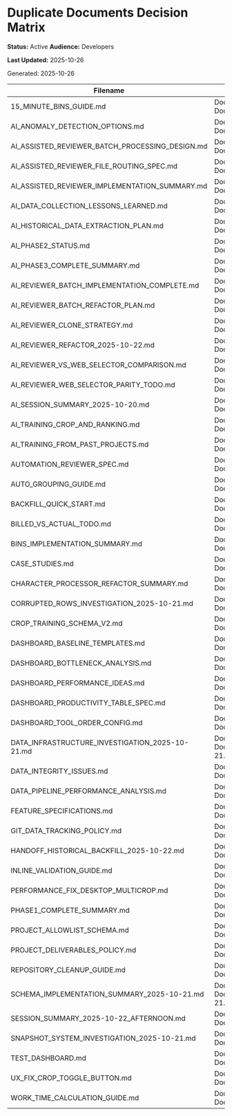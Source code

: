 # Duplicate Documents Decision Matrix
**Status:** Active
**Audience:** Developers

**Last Updated:** 2025-10-26


Generated: 2025-10-26

| Filename | Paths | Identical | Keep | Reason | Action |
|----------|-------|-----------|------|--------|--------|
| 15_MINUTE_BINS_GUIDE.md | Documents/15_MINUTE_BINS_GUIDE.md<br>Documents/archives/misc/15_MINUTE_BINS_GUIDE.md | ✅ | Documents/15_MINUTE_BINS_GUIDE.md | identical | delete older duplicates |
| AI_ANOMALY_DETECTION_OPTIONS.md | Documents/AI_ANOMALY_DETECTION_OPTIONS.md<br>Documents/archives/ai/AI_ANOMALY_DETECTION_OPTIONS.md | ✅ | Documents/AI_ANOMALY_DETECTION_OPTIONS.md | identical | delete older duplicates |
| AI_ASSISTED_REVIEWER_BATCH_PROCESSING_DESIGN.md | Documents/AI_ASSISTED_REVIEWER_BATCH_PROCESSING_DESIGN.md<br>Documents/archives/ai/AI_ASSISTED_REVIEWER_BATCH_PROCESSING_DESIGN.md | ✅ | Documents/AI_ASSISTED_REVIEWER_BATCH_PROCESSING_DESIGN.md | identical | delete older duplicates |
| AI_ASSISTED_REVIEWER_FILE_ROUTING_SPEC.md | Documents/AI_ASSISTED_REVIEWER_FILE_ROUTING_SPEC.md<br>Documents/archives/ai/AI_ASSISTED_REVIEWER_FILE_ROUTING_SPEC.md | ✅ | Documents/AI_ASSISTED_REVIEWER_FILE_ROUTING_SPEC.md | identical | delete older duplicates |
| AI_ASSISTED_REVIEWER_IMPLEMENTATION_SUMMARY.md | Documents/AI_ASSISTED_REVIEWER_IMPLEMENTATION_SUMMARY.md<br>Documents/archives/ai/AI_ASSISTED_REVIEWER_IMPLEMENTATION_SUMMARY.md | ❌ | Documents/archives/ai/AI_ASSISTED_REVIEWER_IMPLEMENTATION_SUMMARY.md | newer content | consolidate/merge then archive older |
| AI_DATA_COLLECTION_LESSONS_LEARNED.md | Documents/AI_DATA_COLLECTION_LESSONS_LEARNED.md<br>Documents/archives/ai/AI_DATA_COLLECTION_LESSONS_LEARNED.md | ✅ | Documents/AI_DATA_COLLECTION_LESSONS_LEARNED.md | identical | delete older duplicates |
| AI_HISTORICAL_DATA_EXTRACTION_PLAN.md | Documents/AI_HISTORICAL_DATA_EXTRACTION_PLAN.md<br>Documents/archives/ai/AI_HISTORICAL_DATA_EXTRACTION_PLAN.md | ✅ | Documents/AI_HISTORICAL_DATA_EXTRACTION_PLAN.md | identical | delete older duplicates |
| AI_PHASE2_STATUS.md | Documents/AI_PHASE2_STATUS.md<br>Documents/archives/ai/AI_PHASE2_STATUS.md | ✅ | Documents/AI_PHASE2_STATUS.md | identical | delete older duplicates |
| AI_PHASE3_COMPLETE_SUMMARY.md | Documents/AI_PHASE3_COMPLETE_SUMMARY.md<br>Documents/archives/ai/AI_PHASE3_COMPLETE_SUMMARY.md | ✅ | Documents/AI_PHASE3_COMPLETE_SUMMARY.md | identical | delete older duplicates |
| AI_REVIEWER_BATCH_IMPLEMENTATION_COMPLETE.md | Documents/AI_REVIEWER_BATCH_IMPLEMENTATION_COMPLETE.md<br>Documents/archives/ai/AI_REVIEWER_BATCH_IMPLEMENTATION_COMPLETE.md | ✅ | Documents/AI_REVIEWER_BATCH_IMPLEMENTATION_COMPLETE.md | identical | delete older duplicates |
| AI_REVIEWER_BATCH_REFACTOR_PLAN.md | Documents/AI_REVIEWER_BATCH_REFACTOR_PLAN.md<br>Documents/archives/ai/AI_REVIEWER_BATCH_REFACTOR_PLAN.md | ✅ | Documents/AI_REVIEWER_BATCH_REFACTOR_PLAN.md | identical | delete older duplicates |
| AI_REVIEWER_CLONE_STRATEGY.md | Documents/AI_REVIEWER_CLONE_STRATEGY.md<br>Documents/archives/ai/AI_REVIEWER_CLONE_STRATEGY.md | ✅ | Documents/AI_REVIEWER_CLONE_STRATEGY.md | identical | delete older duplicates |
| AI_REVIEWER_REFACTOR_2025-10-22.md | Documents/AI_REVIEWER_REFACTOR_2025-10-22.md<br>Documents/archives/ai/AI_REVIEWER_REFACTOR_2025-10-22.md | ✅ | Documents/AI_REVIEWER_REFACTOR_2025-10-22.md | identical | delete older duplicates |
| AI_REVIEWER_VS_WEB_SELECTOR_COMPARISON.md | Documents/AI_REVIEWER_VS_WEB_SELECTOR_COMPARISON.md<br>Documents/archives/ai/AI_REVIEWER_VS_WEB_SELECTOR_COMPARISON.md | ✅ | Documents/AI_REVIEWER_VS_WEB_SELECTOR_COMPARISON.md | identical | delete older duplicates |
| AI_REVIEWER_WEB_SELECTOR_PARITY_TODO.md | Documents/AI_REVIEWER_WEB_SELECTOR_PARITY_TODO.md<br>Documents/archives/ai/AI_REVIEWER_WEB_SELECTOR_PARITY_TODO.md | ✅ | Documents/AI_REVIEWER_WEB_SELECTOR_PARITY_TODO.md | identical | delete older duplicates |
| AI_SESSION_SUMMARY_2025-10-20.md | Documents/AI_SESSION_SUMMARY_2025-10-20.md<br>Documents/archives/ai/AI_SESSION_SUMMARY_2025-10-20.md | ✅ | Documents/AI_SESSION_SUMMARY_2025-10-20.md | identical | delete older duplicates |
| AI_TRAINING_CROP_AND_RANKING.md | Documents/AI_TRAINING_CROP_AND_RANKING.md<br>Documents/archives/ai/AI_TRAINING_CROP_AND_RANKING.md | ✅ | Documents/AI_TRAINING_CROP_AND_RANKING.md | identical | delete older duplicates |
| AI_TRAINING_FROM_PAST_PROJECTS.md | Documents/AI_TRAINING_FROM_PAST_PROJECTS.md<br>Documents/archives/ai/AI_TRAINING_FROM_PAST_PROJECTS.md | ✅ | Documents/AI_TRAINING_FROM_PAST_PROJECTS.md | identical | delete older duplicates |
| AUTOMATION_REVIEWER_SPEC.md | Documents/AUTOMATION_REVIEWER_SPEC.md<br>Documents/archives/misc/AUTOMATION_REVIEWER_SPEC.md | ✅ | Documents/AUTOMATION_REVIEWER_SPEC.md | identical | delete older duplicates |
| AUTO_GROUPING_GUIDE.md | Documents/AUTO_GROUPING_GUIDE.md<br>Documents/archives/misc/AUTO_GROUPING_GUIDE.md | ✅ | Documents/AUTO_GROUPING_GUIDE.md | identical | delete older duplicates |
| BACKFILL_QUICK_START.md | Documents/BACKFILL_QUICK_START.md<br>Documents/archives/misc/BACKFILL_QUICK_START.md | ✅ | Documents/BACKFILL_QUICK_START.md | identical | delete older duplicates |
| BILLED_VS_ACTUAL_TODO.md | Documents/BILLED_VS_ACTUAL_TODO.md<br>Documents/archives/misc/BILLED_VS_ACTUAL_TODO.md | ✅ | Documents/BILLED_VS_ACTUAL_TODO.md | identical | delete older duplicates |
| BINS_IMPLEMENTATION_SUMMARY.md | Documents/BINS_IMPLEMENTATION_SUMMARY.md<br>Documents/archives/misc/BINS_IMPLEMENTATION_SUMMARY.md | ✅ | Documents/BINS_IMPLEMENTATION_SUMMARY.md | identical | delete older duplicates |
| CASE_STUDIES.md | Documents/CASE_STUDIES.md<br>Documents/archives/misc/CASE_STUDIES.md | ✅ | Documents/CASE_STUDIES.md | identical | delete older duplicates |
| CHARACTER_PROCESSOR_REFACTOR_SUMMARY.md | Documents/CHARACTER_PROCESSOR_REFACTOR_SUMMARY.md<br>Documents/archives/misc/CHARACTER_PROCESSOR_REFACTOR_SUMMARY.md | ✅ | Documents/CHARACTER_PROCESSOR_REFACTOR_SUMMARY.md | identical | delete older duplicates |
| CORRUPTED_ROWS_INVESTIGATION_2025-10-21.md | Documents/CORRUPTED_ROWS_INVESTIGATION_2025-10-21.md<br>Documents/archives/misc/CORRUPTED_ROWS_INVESTIGATION_2025-10-21.md | ✅ | Documents/CORRUPTED_ROWS_INVESTIGATION_2025-10-21.md | identical | delete older duplicates |
| CROP_TRAINING_SCHEMA_V2.md | Documents/CROP_TRAINING_SCHEMA_V2.md<br>Documents/archives/misc/CROP_TRAINING_SCHEMA_V2.md | ✅ | Documents/CROP_TRAINING_SCHEMA_V2.md | identical | delete older duplicates |
| DASHBOARD_BASELINE_TEMPLATES.md | Documents/DASHBOARD_BASELINE_TEMPLATES.md<br>Documents/archives/misc/DASHBOARD_BASELINE_TEMPLATES.md | ✅ | Documents/DASHBOARD_BASELINE_TEMPLATES.md | identical | delete older duplicates |
| DASHBOARD_BOTTLENECK_ANALYSIS.md | Documents/DASHBOARD_BOTTLENECK_ANALYSIS.md<br>Documents/archives/misc/DASHBOARD_BOTTLENECK_ANALYSIS.md | ✅ | Documents/DASHBOARD_BOTTLENECK_ANALYSIS.md | identical | delete older duplicates |
| DASHBOARD_PERFORMANCE_IDEAS.md | Documents/DASHBOARD_PERFORMANCE_IDEAS.md<br>Documents/archives/misc/DASHBOARD_PERFORMANCE_IDEAS.md | ✅ | Documents/DASHBOARD_PERFORMANCE_IDEAS.md | identical | delete older duplicates |
| DASHBOARD_PRODUCTIVITY_TABLE_SPEC.md | Documents/DASHBOARD_PRODUCTIVITY_TABLE_SPEC.md<br>Documents/archives/misc/DASHBOARD_PRODUCTIVITY_TABLE_SPEC.md | ✅ | Documents/DASHBOARD_PRODUCTIVITY_TABLE_SPEC.md | identical | delete older duplicates |
| DASHBOARD_TOOL_ORDER_CONFIG.md | Documents/DASHBOARD_TOOL_ORDER_CONFIG.md<br>Documents/archives/misc/DASHBOARD_TOOL_ORDER_CONFIG.md | ✅ | Documents/DASHBOARD_TOOL_ORDER_CONFIG.md | identical | delete older duplicates |
| DATA_INFRASTRUCTURE_INVESTIGATION_2025-10-21.md | Documents/DATA_INFRASTRUCTURE_INVESTIGATION_2025-10-21.md<br>Documents/archives/misc/DATA_INFRASTRUCTURE_INVESTIGATION_2025-10-21.md | ✅ | Documents/DATA_INFRASTRUCTURE_INVESTIGATION_2025-10-21.md | identical | delete older duplicates |
| DATA_INTEGRITY_ISSUES.md | Documents/DATA_INTEGRITY_ISSUES.md<br>Documents/archives/misc/DATA_INTEGRITY_ISSUES.md | ✅ | Documents/DATA_INTEGRITY_ISSUES.md | identical | delete older duplicates |
| DATA_PIPELINE_PERFORMANCE_ANALYSIS.md | Documents/DATA_PIPELINE_PERFORMANCE_ANALYSIS.md<br>Documents/archives/misc/DATA_PIPELINE_PERFORMANCE_ANALYSIS.md | ✅ | Documents/DATA_PIPELINE_PERFORMANCE_ANALYSIS.md | identical | delete older duplicates |
| FEATURE_SPECIFICATIONS.md | Documents/FEATURE_SPECIFICATIONS.md<br>Documents/archives/misc/FEATURE_SPECIFICATIONS.md | ✅ | Documents/FEATURE_SPECIFICATIONS.md | identical | delete older duplicates |
| GIT_DATA_TRACKING_POLICY.md | Documents/GIT_DATA_TRACKING_POLICY.md<br>Documents/archives/misc/GIT_DATA_TRACKING_POLICY.md | ✅ | Documents/GIT_DATA_TRACKING_POLICY.md | identical | delete older duplicates |
| HANDOFF_HISTORICAL_BACKFILL_2025-10-22.md | Documents/HANDOFF_HISTORICAL_BACKFILL_2025-10-22.md<br>Documents/archives/misc/HANDOFF_HISTORICAL_BACKFILL_2025-10-22.md | ✅ | Documents/HANDOFF_HISTORICAL_BACKFILL_2025-10-22.md | identical | delete older duplicates |
| INLINE_VALIDATION_GUIDE.md | Documents/INLINE_VALIDATION_GUIDE.md<br>Documents/archives/misc/INLINE_VALIDATION_GUIDE.md | ✅ | Documents/INLINE_VALIDATION_GUIDE.md | identical | delete older duplicates |
| PERFORMANCE_FIX_DESKTOP_MULTICROP.md | Documents/PERFORMANCE_FIX_DESKTOP_MULTICROP.md<br>Documents/archives/misc/PERFORMANCE_FIX_DESKTOP_MULTICROP.md | ✅ | Documents/PERFORMANCE_FIX_DESKTOP_MULTICROP.md | identical | delete older duplicates |
| PHASE1_COMPLETE_SUMMARY.md | Documents/PHASE1_COMPLETE_SUMMARY.md<br>Documents/archives/misc/PHASE1_COMPLETE_SUMMARY.md | ✅ | Documents/PHASE1_COMPLETE_SUMMARY.md | identical | delete older duplicates |
| PROJECT_ALLOWLIST_SCHEMA.md | Documents/PROJECT_ALLOWLIST_SCHEMA.md<br>Documents/archives/misc/PROJECT_ALLOWLIST_SCHEMA.md | ✅ | Documents/PROJECT_ALLOWLIST_SCHEMA.md | identical | delete older duplicates |
| PROJECT_DELIVERABLES_POLICY.md | Documents/PROJECT_DELIVERABLES_POLICY.md<br>Documents/archives/misc/PROJECT_DELIVERABLES_POLICY.md | ✅ | Documents/PROJECT_DELIVERABLES_POLICY.md | identical | delete older duplicates |
| REPOSITORY_CLEANUP_GUIDE.md | Documents/REPOSITORY_CLEANUP_GUIDE.md<br>Documents/archives/misc/REPOSITORY_CLEANUP_GUIDE.md | ✅ | Documents/REPOSITORY_CLEANUP_GUIDE.md | identical | delete older duplicates |
| SCHEMA_IMPLEMENTATION_SUMMARY_2025-10-21.md | Documents/SCHEMA_IMPLEMENTATION_SUMMARY_2025-10-21.md<br>Documents/archives/misc/SCHEMA_IMPLEMENTATION_SUMMARY_2025-10-21.md | ✅ | Documents/SCHEMA_IMPLEMENTATION_SUMMARY_2025-10-21.md | identical | delete older duplicates |
| SESSION_SUMMARY_2025-10-22_AFTERNOON.md | Documents/SESSION_SUMMARY_2025-10-22_AFTERNOON.md<br>Documents/archives/misc/SESSION_SUMMARY_2025-10-22_AFTERNOON.md | ✅ | Documents/SESSION_SUMMARY_2025-10-22_AFTERNOON.md | identical | delete older duplicates |
| SNAPSHOT_SYSTEM_INVESTIGATION_2025-10-21.md | Documents/SNAPSHOT_SYSTEM_INVESTIGATION_2025-10-21.md<br>Documents/archives/misc/SNAPSHOT_SYSTEM_INVESTIGATION_2025-10-21.md | ✅ | Documents/SNAPSHOT_SYSTEM_INVESTIGATION_2025-10-21.md | identical | delete older duplicates |
| TEST_DASHBOARD.md | Documents/TEST_DASHBOARD.md<br>Documents/archives/misc/TEST_DASHBOARD.md | ✅ | Documents/TEST_DASHBOARD.md | identical | delete older duplicates |
| UX_FIX_CROP_TOGGLE_BUTTON.md | Documents/UX_FIX_CROP_TOGGLE_BUTTON.md<br>Documents/archives/misc/UX_FIX_CROP_TOGGLE_BUTTON.md | ✅ | Documents/UX_FIX_CROP_TOGGLE_BUTTON.md | identical | delete older duplicates |
| WORK_TIME_CALCULATION_GUIDE.md | Documents/WORK_TIME_CALCULATION_GUIDE.md<br>Documents/archives/misc/WORK_TIME_CALCULATION_GUIDE.md | ✅ | Documents/WORK_TIME_CALCULATION_GUIDE.md | identical | delete older duplicates |
